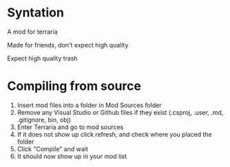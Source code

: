 # Syntation
A mod for terraria


Made for friends, don't expect high quality

Expect high quality trash


# Compiling from source
1. Insert mod files into a folder in Mod Sources folder
2. Remove any Visual Studio or Github files if they exist (.csproj, .user, .md, .gitignore, bin, obj)
3. Enter Terraria and go to mod sources
4. If it does not show up click refresh, and check where you placed the folder
5. Click "Compile" and wait
6. It should now show up in your mod list
